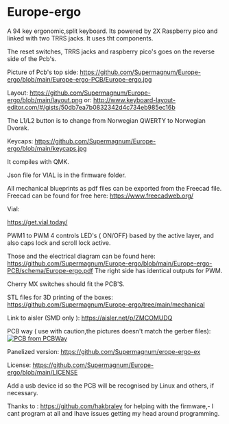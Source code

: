 # Europe-ergo
A 94 key ergonomic,split keyboard.
Its powered by 2X Raspberry pico and linked with two TRRS jacks.
It uses tht components.

The reset switches, TRRS jacks and raspberry pico's  goes on the reverse side of the Pcb's. 

Picture of Pcb's top side:
https://github.com/Supermagnum/Europe-ergo/blob/main/Europe-ergo-PCB/Europe-ergo.jpg


Layout:
https://github.com/Supermagnum/Europe-ergo/blob/main/layout.png
or:
http://www.keyboard-layout-editor.com/#/gists/50db7ea7b0832342d4c734eb985ec16b

The L1/L2 button is to change from  Norwegian QWERTY to Norwegian Dvorak.

Keycaps:
https://github.com/Supermagnum/Europe-ergo/blob/main/keycaps.jpg



It compiles with QMK.


Json file for VIAL is in the firmware folder.

All mechanical blueprints as pdf files can be exported from the Freecad file.
Freecad can be found for free here:
https://www.freecadweb.org/


Vial:


https://get.vial.today/


PWM1 to PWM 4 controls LED's ( ON/OFF) based by the active layer, and also caps lock and scroll lock active.

Those and the electrical diagram can be found here:
https://github.com/Supermagnum/Europe-ergo/blob/main/Europe-ergo-PCB/schema/Europe-ergo.pdf
The right side has identical outputs for PWM.

Cherry MX switches should fit the PCB'S.


STL files for 3D printing of the boxes:
https://github.com/Supermagnum/Europe-ergo/tree/main/mechanical


Link to aisler (SMD only ):
https://aisler.net/p/ZMCOMUDQ





PCB way ( use with caution,the pictures doesn't match the gerber files):
<a href="https://www.pcbway.com/project/shareproject/98keys_ergo_733ee9b8.html"><img src="https://www.pcbway.com/project/img/images/frompcbway-1220.png" alt="PCB from PCBWay" /></a>

Panelized version:
https://github.com/Supermagnum/erope-ergo-ex


License:
https://github.com/Supermagnum/Europe-ergo/blob/main/LICENSE




Add a usb device id so the PCB will be recognised by Linux and others, if necessary. 


Thanks to :
https://github.com/hakbraley
for helping with the firmware,- I cant program at all and Ihave issues getting my head around programming.



